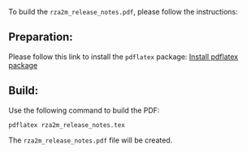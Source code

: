 To build the `rza2m_release_notes.pdf`, please follow the instructions:

## Preparation:

Please follow this link to install the `pdflatex` package:
[Install pdflatex package](https://gist.github.com/rain1024/98dd5e2c6c8c28f9ea9d)

## Build:

Use the following command to build the PDF:
```
pdflatex rza2m_release_notes.tex
```

The `rza2m_release_notes.pdf` file will be created.
